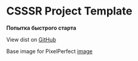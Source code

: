 # CSSSR Project Template
**Попытка быстрого старта**

View dist on [GitHub](https://cirych.github.io/csssr-project-template/)

Base image for PixelPerfect [image](https://github.com/Cirych/csssr-project-template/raw/anketa/anketa.png)